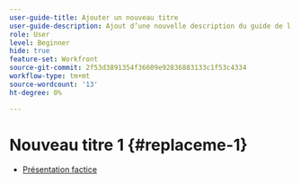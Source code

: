 ```yaml
---
user-guide-title: Ajouter un nouveau titre
user-guide-description: Ajout d’une nouvelle description du guide de l’utilisateur
role: User
level: Beginner
hide: true
feature-set: Workfront
source-git-commit: 2f53d3891354f36609e92836883133c1f53c4334
workflow-type: tm+mt
source-wordcount: '13'
ht-degree: 0%

---
```



# Nouveau titre 1 {#replaceme-1}

+ [Présentation factice](home.md)
